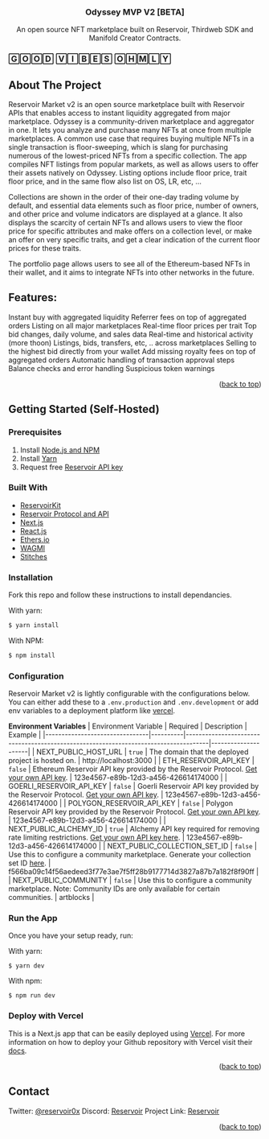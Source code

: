 <h3 align="center">Odyssey MVP V2 [BETA]</h3>
  <p align="center">
An open source NFT marketplace built on Reservoir, Thirdweb SDK and Manifold Creator Contracts.

<h3>🄶🄾🄾🄳 🅅🄸🄱🄴🅂 🄾🄷🄼🄻🅈</h3>

<!-- ABOUT THE PROJECT -->

## About The Project

Reservoir Market v2 is an open source marketplace built with Reservoir APIs that enables access to instant liquidity aggregated from major marketplace. Odyssey is a community-driven marketplace and aggregator in one. It lets you analyze and purchase many NFTs at once from multiple marketplaces. A common use case that requires buying multiple NFTs in a single transaction is floor-sweeping, which is slang for purchasing numerous of the lowest-priced NFTs from a specific collection. The app compiles NFT listings from popular markets, as well as allows users to offer their assets natively on Odyssey. Listing options include floor price, trait floor price, and in the same flow also list on OS, LR, etc, ...

Collections are shown in the order of their one-day trading volume by default, and essential data elements such as floor price, number of owners, and other price and volume indicators are displayed at a glance. It also displays the scarcity of certain NFTs and allows users to view the floor price for specific attributes and make offers on a collection level, or make an offer on very specific traits, and get a clear indication of the current floor prices for these traits. 

The portfolio page allows users to see all of the Ethereum-based NFTs in their wallet, and it aims to integrate NFTs into other networks in the future.

## Features:

Instant buy with aggregated liquidity
Referrer fees on top of aggregated orders
Listing on all major marketplaces
Real-time floor prices per trait
Top bid changes, daily volume, and sales data
Real-time and historical activity (more thoon)
Listings, bids, transfers, etc, .. across marketplaces
Selling to the highest bid directly from your wallet
Add missing royalty fees on top of aggregated orders
Automatic handling of transaction approval steps
Balance checks and error handling
Suspicious token warnings

<p align="right">(<a href="#top">back to top</a>)</p>

<!-- GETTING STARTED -->

## Getting Started (Self-Hosted)

### Prerequisites

1. Install [Node.js and NPM](https://docs.npmjs.com/downloading-and-installing-node-js-and-npm)
2. Install [Yarn](https://classic.yarnpkg.com/en/docs/install)
3. Request free [Reservoir API key](https://reservoir.tools/request-api-key)

### Built With

- [ReservoirKit](https://docs.reservoir.tools/docs/reservoir-kit)
- [Reservoir Protocol and API](https://reservoirprotocol.github.io/)
- [Next.js](https://nextjs.org/)
- [React.js](https://reactjs.org/)
- [Ethers.io](https://ethers.io/)
- [WAGMI](https://wagmi.sh/)
- [Stitches](https://stitches.dev/docs/variants)

### Installation

Fork this repo and follow these instructions to install dependancies.

With yarn:

```bash
$ yarn install
```

With NPM:

```bash
$ npm install
```

### Configuration

Reservoir Market v2 is lightly configurable with the configurations below. You can either add these to a `.env.production` and `.env.development` or add env variables to a deployment platform like [vercel](https://vercel.com/).

**Environment Variables**
| Environment Variable | Required | Description | Example |
|--------------------------------|----------|-------------------------------------------------------------------------------------|---------------------|
| NEXT_PUBLIC_HOST_URL | `true` | The domain that the deployed project is hosted on. | http://localhost:3000 |
| ETH_RESERVOIR_API_KEY | `false` | Ethereum Reservoir API key provided by the Reservoir Protocol. [Get your own API key](https://reservoir.tools/request-api-key). | 123e4567-e89b-12d3-a456-426614174000 |
| GOERLI_RESERVOIR_API_KEY | `false` | Goerli Reservoir API key provided by the Reservoir Protocol. [Get your own API key](https://reservoir.tools/request-api-key). | 123e4567-e89b-12d3-a456-426614174000 |
| POLYGON_RESERVOIR_API_KEY | `false` | Polygon Reservoir API key provided by the Reservoir Protocol. [Get your own API key](https://reservoir.tools/request-api-key). | 123e4567-e89b-12d3-a456-426614174000 |
| NEXT_PUBLIC_ALCHEMY_ID | `true` | Alchemy API key required for removing rate limiting restrictions. [Get your own API key here](https://docs.alchemy.com/alchemy/introduction/getting-started#1.create-an-alchemy-key). | 123e4567-e89b-12d3-a456-426614174000 |
| NEXT_PUBLIC_COLLECTION_SET_ID | `false` | Use this to configure a community marketplace. Generate your collection set ID [here](https://docs.reservoir.tools/reference/postcollectionssetsv1). | f566ba09c14f56aedeed3f77e3ae7f5ff28b9177714d3827a87b7a182f8f90ff |
| NEXT_PUBLIC_COMMUNITY | `false` | Use this to configure a community marketplace. Note: Community IDs are only available for certain communities. | artblocks |

### Run the App

Once you have your setup ready, run:

With yarn:

    $ yarn dev

With npm:

    $ npm run dev

### Deploy with Vercel

This is a Next.js app that can be easily deployed using [Vercel](https://vercel.com/). For more information on how to deploy your Github repository with Vercel visit their [docs](https://vercel.com/docs/concepts/projects/overview).

<p align="right">(<a href="#top">back to top</a>)</p>

<!-- CONTACT -->

## Contact

Twitter: [@reservoir0x](https://twitter.com/reservoir0x)
Discord: [Reservoir](https://discord.gg/j5K9fESNwh)
Project Link: [Reservoir](https://reservoirprotocol.github.io/)

<p align="right">(<a href="#top">back to top</a>)</p>
